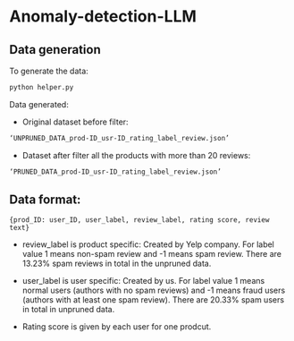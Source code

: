 # Anomaly-detection-LLM

## Data generation
To generate the data:
```bash
python helper.py
```

Data generated:
- Original dataset before filter:
```bash
‘UNPRUNED_DATA_prod-ID_usr-ID_rating_label_review.json’
```
- Dataset after filter all the products with more than 20 reviews:
```bash
‘PRUNED_DATA_prod-ID_usr-ID_rating_label_review.json’
```

## Data format:
`{prod_ID: user_ID, user_label, review_label, rating score, review text}`

- review_label is product specific: Created by Yelp company. 
For label value 1 means non-spam review and -1 means spam review. There are 13.23% spam reviews in total in the unpruned data.

- user_label is user specific: Created by us. 
For label value 1 means normal users (authors with no spam reviews) and -1 means fraud users (authors with at least one spam review). There are 20.33% spam users in total in unpruned data.

- Rating score is given by each user for one prodcut.

